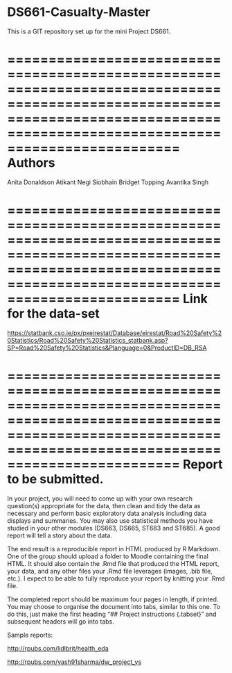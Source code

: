 # DS661-Casualty-Master
This is a GIT repository set up for the mini Project DS661.


=================================================================================================================================================================================
Authors
=================================================================================================================================================================================

Anita Donaldson
Atikant Negi
Siobhain Bridget Topping
Avantika Singh

=================================================================================================================================================================================
Link for the data-set
=================================================================================================================================================================================

https://statbank.cso.ie/px/pxeirestat/Database/eirestat/Road%20Safety%20Statistics/Road%20Safety%20Statistics_statbank.asp?SP=Road%20Safety%20Statistics&Planguage=0&ProductID=DB_RSA



=================================================================================================================================================================================
Report to be submitted.
=================================================================================================================================================================================
In your project, you will need to come up with your own research question(s) appropriate for the data, then clean and tidy the data as necessary and perform basic exploratory data analysis including data displays and summaries. You may also use statistical methods you have studied in your other modules (DS663, DS665, ST683 and ST685). A good report will tell a story about the data.

The end result is a reproducible report in HTML produced by R Markdown. One of the group should upload a folder to Moodle containing the final HTML. It should also contain the .Rmd file that produced the HTML report, your data, and any other files your .Rmd file leverages (images, .bib file, etc.). I expect to be able to fully reproduce your report by knitting your .Rmd file.

The completed report should be maximum four pages in length, if printed. You may choose to organise the document into tabs, similar to this one. To do this, just make the first heading “## Project instructions {.tabset}” and subsequent headers will go into tabs.

Sample reports:

http://rpubs.com/lidlbrit/health_eda

http://rpubs.com/yash91sharma/dw_project_ys
